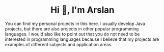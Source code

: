 <h1 align="center">Hi 👋, I'm Arslan</h1>

You can find my personal projects in this here. I usually develop Java projects, but there are also projects in other popular programming languages. 
I would also like to point out that you do not need to be interested in programming languages ​​because I believe that my projects are examples of different subjects and application areas.
<h4 align="center">
